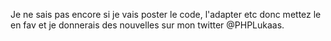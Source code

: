 Je ne sais pas encore si je vais poster le code, l'adapter etc donc mettez le en fav et je donnerais des nouvelles sur mon twitter @PHPLukaas.
